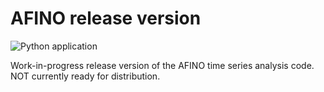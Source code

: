 AFINO release version
===============

![Python application](https://github.com/aringlis/afino_release_version/workflows/Python%20application/badge.svg)

Work-in-progress release version of the AFINO time series analysis code. NOT currently ready for distribution.
